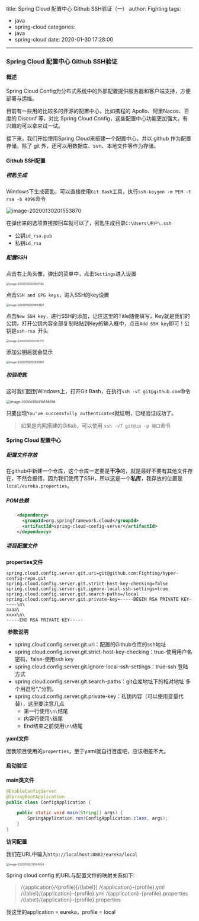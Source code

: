 title: Spring Cloud 配置中心 Github SSH验证（一）
author: Fighting
tags:
  - java
  - spring-cloud
categories:
  - java
  - spring-cloud
date: 2020-01-30 17:28:00
---
### Spring Cloud 配置中心 Github SSH验证

#### 概述

Spring Cloud Config为分布式系统中的外部配置提供服务器和客户端支持，方便部署与运维。

目前有一些用的比较多的开源的配置中心，比如携程的 Apollo、阿里Nacos、百度的 Disconf 等，对比 Spring Cloud Config，这些配置中心功能更加强大。有兴趣的可以拿来试一试。

接下来，我们开始使用Spring Cloud来搭建一个配置中心，并以 github 作为配置存储。除了 git 外，还可以用数据库、svn、本地文件等作为存储。

<!--more-->

#### Github SSH配置

##### 密匙生成
Windows下生成密匙，可以直接使用`Git Bash`工具，执行`ssh-keygen -m PEM -t rsa -b 4096`命令

![image-20200130201553870](https://zhouqi-blog.oss-cn-shenzhen.aliyuncs.com/img/spring/spring-cloud/config/image-20200130201553870.png)

在弹出来的选项直接按回车就可以了，密匙生成目录`C:\Users\用户\.ssh`

- 公钥`id_rsa.pub`
- 私钥`id_rsa`

##### 配置SSH

点击右上角头像，弹出的菜单中，点击`Settings`进入设置

<img src="https://zhouqi-blog.oss-cn-shenzhen.aliyuncs.com/img/spring/spring-cloud/config/image-20200130205501744.png" alt="image-20200130205501744" style="zoom:50%;" />

点击`SSH and GPG keys`，进入SSH的key设置

<img src="https://zhouqi-blog.oss-cn-shenzhen.aliyuncs.com/img/spring/spring-cloud/config/image-20200130205550957.png" alt="image-20200130205550957" style="zoom:50%;" />

点击`New SSH key`，进行SSH的添加，记住这里的Title随便填写，Key就是我们的公钥，打开公钥内容全部复制粘贴到Key的输入框中，点击`Add SSH key`即可！公钥是`ssh-rsa `开头

<img src="https://zhouqi-blog.oss-cn-shenzhen.aliyuncs.com/img/spring/spring-cloud/config/image-20200130205705772.png" alt="image-20200130205705772" style="zoom:50%;" />

添加公钥后就会显示

<img src="https://zhouqi-blog.oss-cn-shenzhen.aliyuncs.com/img/spring/spring-cloud/config/image-20200130205930159.png" alt="image-20200130205930159" style="zoom:50%;" />



##### 校验密匙

这时我们回到Windows上，打开Git Bash，在执行`ssh -vT git@github.com`命令

<img src="https://zhouqi-blog.oss-cn-shenzhen.aliyuncs.com/img/spring/spring-cloud/config/image-20200130210138318.png" alt="image-20200130210138318" style="zoom: 67%;" />

只要出现`You've successfully authenticated`就证明，已经验证成功了。

> 如果是内网搭建的Gitlab，可以使用 `ssh -vT git@ip -p 端口`命令


#### Spring Cloud 配置中心

##### 配置文件存放

在github中新建一个仓库，这个仓库一定要是**干净**的，就是最好不要有其他文件存在，不然会报错。因为我们使用了SSH，所以这是一个**私库**，我存放的位置是`local/eureka.properties`。

##### POM依赖

```xml
	<dependency>
      <groupId>org.springframework.cloud</groupId>
      <artifactId>spring-cloud-config-server</artifactId>
    </dependency>
```

##### 项目配置文件

**properties文件**

```properties
spring.cloud.config.server.git.uri=git@github.com:Fighting/hyper-config-repo.git
spring.cloud.config.server.git.strict-host-key-checking=false
spring.cloud.config.server.git.ignore-local-ssh-settings=true
spring.cloud.config.server.git.search-paths=/local
spring.cloud.config.server.git.private-key=-----BEGIN RSA PRIVATE KEY-----\n\
aaaa\
xxxx\n\
-----END RSA PRIVATE KEY-----
```

​	**参数说明**

- spring.cloud.config.server.git.uri：配置的Github仓库的ssh地址
- spring.cloud.config.server.git.strict-host-key-checking：true-使用用户名密码，false-使用ssh key
- spring.cloud.config.server.git.ignore-local-ssh-settings：true-ssh 登陆方式
- spring.cloud.config.server.git.search-paths：git仓库地址下的相对地址 多个用逗号","分割。
- spring.cloud.config.server.git.private-key：私钥内容（可以使用变量代替），这里要注意几点
  - 第一行使用`\n\`结尾
  - 内容行使用`\`结尾
  - End结束之前使用`\n\`结尾

**yaml文件**

因我项目使用的`properties`，至于yaml就自行百度吧，应该相差不大。

#### 启动验证

**main类文件**

```java
@EnableConfigServer
@SpringBootApplication
public class ConfigApplication {

	public static void main(String[] args) {
		SpringApplication.run(ConfigApplication.class, args);
	}
}
```

**访问配置**

我们在URL中输入`http://localhost:8802/eureka/local`

<img src="https://zhouqi-blog.oss-cn-shenzhen.aliyuncs.com/img/spring/spring-cloud/config/image-20200130213543634.png" alt="image-20200130213543634" style="zoom:50%;" />


Spring cloud config 的URL与配置文件的映射关系如下:

> /{application}/{profile}[/{label}]
> /{application}-{profile}.yml
> /{label}/{application}-{profile}.yml
> /{application}-{profile}.properties
> /{label}/{application}-{profile}.properties

我这里的application = eureka，profile = local